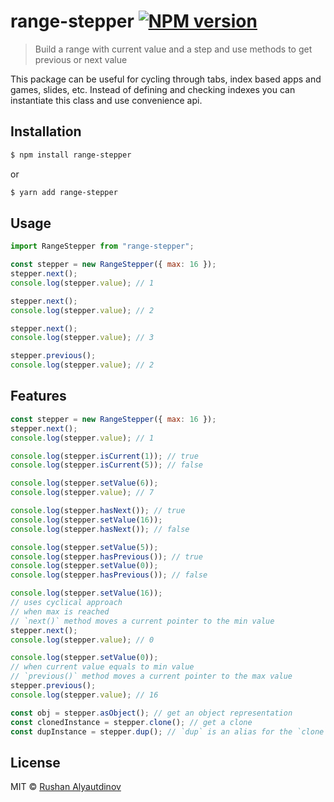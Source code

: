 # range-stepper [![NPM version][npm-image]][npm-url]

> Build a range with current value and a step and use methods to get previous or next value

This package can be useful for cycling through tabs, index based apps and games, slides, etc. Instead of defining and checking indexes you can instantiate this class and use convenience api.

## Installation

```sh
$ npm install range-stepper
```

or

```sh
$ yarn add range-stepper
```

## Usage

```javascript
import RangeStepper from "range-stepper";

const stepper = new RangeStepper({ max: 16 });
stepper.next();
console.log(stepper.value); // 1

stepper.next();
console.log(stepper.value); // 2

stepper.next();
console.log(stepper.value); // 3

stepper.previous();
console.log(stepper.value); // 2
```

## Features

```javascript
const stepper = new RangeStepper({ max: 16 });
stepper.next();
console.log(stepper.value); // 1

console.log(stepper.isCurrent(1)); // true
console.log(stepper.isCurrent(5)); // false

console.log(stepper.setValue(6));
console.log(stepper.value); // 7

console.log(stepper.hasNext()); // true
console.log(stepper.setValue(16));
console.log(stepper.hasNext()); // false

console.log(stepper.setValue(5));
console.log(stepper.hasPrevious()); // true
console.log(stepper.setValue(0));
console.log(stepper.hasPrevious()); // false

console.log(stepper.setValue(16));
// uses cyclical approach
// when max is reached
// `next()` method moves a current pointer to the min value
stepper.next();
console.log(stepper.value); // 0

console.log(stepper.setValue(0));
// when current value equals to min value
// `previous()` method moves a current pointer to the max value
stepper.previous();
console.log(stepper.value); // 16

const obj = stepper.asObject(); // get an object representation
const clonedInstance = stepper.clone(); // get a clone
const dupInstance = stepper.dup(); // `dup` is an alias for the `clone` method
```

## License

MIT © [Rushan Alyautdinov](https://github.com/akgondber)

[npm-image]: https://img.shields.io/npm/v/range-stepper.svg?style=flat
[npm-url]: https://npmjs.org/package/range-stepper
